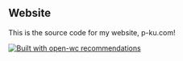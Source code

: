 ## Website

This is the source code for my website, p-ku.com!

[![Built with open-wc recommendations](https://img.shields.io/badge/built%20with-open--wc-blue.svg)](https://github.com/open-wc)
